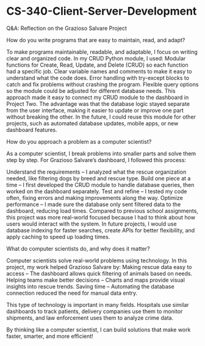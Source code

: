 # CS-340-Client-Server-Development

Q&A: Reflection on the Grazioso Salvare Project

How do you write programs that are easy to maintain, read, and adapt?

To make programs maintainable, readable, and adaptable, I focus on writing clear and organized code. In my CRUD Python module, I used:
  Modular functions for Create, Read, Update, and Delete (CRUD) so each function had a specific job.
  Clear variable names and comments to make it easy to understand what the code does.
  Error handling with try-except blocks to catch and fix problems without crashing the program.
  Flexible query options so the module could be adjusted for different database needs.
This approach made it easy to connect my CRUD module to the dashboard in Project Two. The advantage was that the database logic stayed separate from the user interface, making it easier to update or improve one part without breaking the other. In the future, I could reuse this module for other projects, such as automated database updates, mobile apps, or new dashboard features.



How do you approach a problem as a computer scientist?

As a computer scientist, I break problems into smaller parts and solve them step by step. For Grazioso Salvare’s dashboard, I followed this process:

  Understand the requirements – I analyzed what the rescue organization needed, like filtering dogs by breed and rescue type.
  Build one piece at a time – I first developed the CRUD module to handle database queries, then worked on the dashboard separately.
  Test and refine – I tested my code often, fixing errors and making improvements along the way.
  Optimize performance – I made sure the database only sent filtered data to the dashboard, reducing load times.
Compared to previous school assignments, this project was more real-world focused because I had to think about how users would interact with the system. In future projects, I would use database indexing for faster searches, create APIs for better flexibility, and apply caching to speed up loading times.



What do computer scientists do, and why does it matter?

Computer scientists solve real-world problems using technology. In this project, my work helped Grazioso Salvare by:
  Making rescue data easy to access – The dashboard allows quick filtering of animals based on needs.
  Helping teams make better decisions – Charts and maps provide visual insights into rescue trends.
  Saving time – Automating the database connection reduced the need for manual data entry.

This type of technology is important in many fields. Hospitals use similar dashboards to track patients, delivery companies use them to monitor shipments, and law enforcement uses them to analyze crime data.

By thinking like a computer scientist, I can build solutions that make work faster, smarter, and more efficient!
